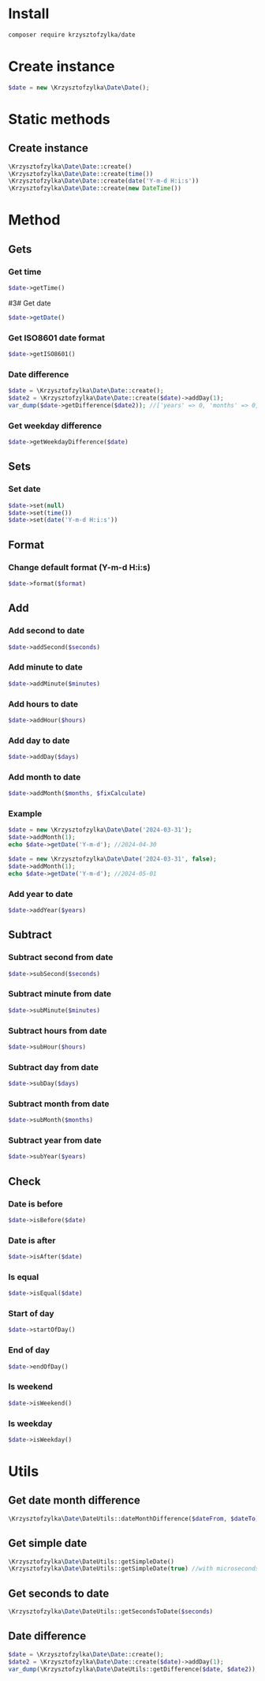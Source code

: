 # Install
```bash
composer require krzysztofzylka/date
```

# Create instance
```php
$date = new \Krzysztofzylka\Date\Date();
```

# Static methods
## Create instance
```php
\Krzysztofzylka\Date\Date::create()
\Krzysztofzylka\Date\Date::create(time())
\Krzysztofzylka\Date\Date::create(date('Y-m-d H:i:s'))
\Krzysztofzylka\Date\Date::create(new DateTime())
```

# Method
## Gets
### Get time
```php
$date->getTime()
```
#3# Get date
```php
$date->getDate()
```
### Get ISO8601 date format
```php
$date->getISO8601()
```
### Date difference
```php
$date = \Krzysztofzylka\Date\Date::create();
$date2 = \Krzysztofzylka\Date\Date::create($date)->addDay(1);
var_dump($date->getDifference($date2)); //['years' => 0, 'months' => 0, 'days' => 1, 'hours' => 0, 'minutes' => 0, 'seconds' => 0]
```
### Get weekday difference
```php
$date->getWeekdayDifference($date)
```

## Sets
### Set date
```php
$date->set(null)
$date->set(time())
$date->set(date('Y-m-d H:i:s'))
```

## Format
### Change default format (Y-m-d H:i:s)
```php
$date->format($format)
```

## Add
### Add second to date
```php
$date->addSecond($seconds)
```
### Add minute to date
```php
$date->addMinute($minutes)
```
### Add hours to date
```php
$date->addHour($hours)
```
### Add day to date
```php
$date->addDay($days)
```
### Add month to date
```php
$date->addMonth($months, $fixCalculate)
```
### Example
```php
$date = new \Krzysztofzylka\Date\Date('2024-03-31');
$date->addMonth(1);
echo $date->getDate('Y-m-d'); //2024-04-30

$date = new \Krzysztofzylka\Date\Date('2024-03-31', false);
$date->addMonth(1);
echo $date->getDate('Y-m-d'); //2024-05-01
```
### Add year to date
```php
$date->addYear($years)
```

## Subtract
### Subtract second from date
```php
$date->subSecond($seconds)
```
### Subtract minute from date
```php
$date->subMinute($minutes)
```
### Subtract hours from date
```php
$date->subHour($hours)
```
### Subtract day from date
```php
$date->subDay($days)
```
### Subtract month from date
```php
$date->subMonth($months)
```
### Subtract year from date
```php
$date->subYear($years)
```

## Check
### Date is before
```php
$date->isBefore($date)
```
### Date is after
```php
$date->isAfter($date)
```
### Is equal
```php
$date->isEqual($date)
```
### Start of day
```php
$date->startOfDay()
```
### End of day
```php
$date->endOfDay()
```
### Is weekend
```php
$date->isWeekend()
```
### Is weekday
```php
$date->isWeekday()
```

# Utils
## Get date month difference
```php
\Krzysztofzylka\Date\DateUtils::dateMonthDifference($dateFrom, $dateTo)
```
## Get simple date
```php
\Krzysztofzylka\Date\DateUtils::getSimpleDate()
\Krzysztofzylka\Date\DateUtils::getSimpleDate(true) //with microseconds
```
## Get seconds to date
```php
\Krzysztofzylka\Date\DateUtils::getSecondsToDate($seconds)
```
## Date difference
```php
$date = \Krzysztofzylka\Date\Date::create();
$date2 = \Krzysztofzylka\Date\Date::create($date)->addDay(1);
var_dump(\Krzysztofzylka\Date\DateUtils::getDifference($date, $date2)); //['years' => 0, 'months' => 0, 'days' => 1, 'hours' => 0, 'minutes' => 0, 'seconds' => 0]
```